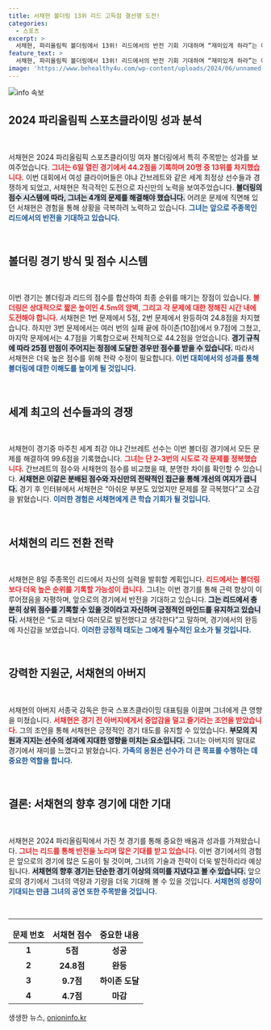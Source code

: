 ```yaml
---
title: 서채현 볼더링 13위 리드 고득점 결선행 도전!
categories:
  - 스포츠
excerpt: >
  서채현, 파리올림픽 볼더링에서 13위! 리드에서의 반전 기회 기대하며 “재미있게 하라”는 아버지의 응원과 함께 도전. 과연 결선 진출의 꿈을 이룰 수 있을까?
feature_text: >
  서채현, 파리올림픽 볼더링에서 13위! 리드에서의 반전 기회 기대하며 “재미있게 하라”는 아버지의 응원과 함께 도전. 과연 결선 진출의 꿈을 이룰 수 있을까?
image: 'https://www.behealthy4u.com/wp-content/uploads/2024/06/unnamed-file.png'
---
```


<p><img src="https://www.behealthy4u.com/wp-content/uploads/2024/06/unnamed-file.png" alt="info 속보" /></p>

<h2 data-ke-size="size26">2024 파리올림픽 스포츠클라이밍 성과 분석</h2>

<p data-ke-size="size16">&nbsp;</p>

<p>서채현은 2024 파리올림픽 스포츠클라이밍 여자 볼더링에서 특히 주목받는 성과를 보여주었습니다. <b><span style="color: #ee2323;">그녀는 6일 열린 경기에서 44.2점을 기록하며 20명 중 13위를 차지했습니다.</span></b> 이번 대회에서 여성 클라이머들은 야냐 간브레트와 같은 세계 최정상 선수들과 경쟁하게 되었고, 서채현은 적극적인 도전으로 자신만의 노력을 보여주었습니다. <b><span style="background-color: #21538527;">볼더링의 점수 시스템에 따라, 그녀는 4개의 문제를 해결해야 했습니다.</span></b> 어려운 문제에 직면해 있던 서채현은 경험을 통해 상황을 극복하려 노력하고 있습니다. <b><span style="color: #1a5490;">그녀는 앞으로 주종목인 리드에서의 반전을 기대하고 있습니다.</span></b></p>

<p data-ke-size="size16">&nbsp;</p>

<h2 data-ke-size="size26">볼더링 경기 방식 및 점수 시스템</h2>

<p data-ke-size="size16">&nbsp;</p>

<p>이번 경기는 볼더링과 리드의 점수를 합산하여 최종 순위를 매기는 장점이 있습니다. <b><span style="color: #ee2323;">볼더링은 상대적으로 짧은 높이인 4.5m의 암벽, 그리고 각 문제에 대한 정해진 시간 내에 도전해야 합니다.</span></b> 서채현은 1번 문제에서 5점, 2번 문제에서 완등하여 24.8점을 차지했습니다. 하지만 3번 문제에서는 여러 번의 실패 끝에 하이존(10점)에서 9.7점에 그쳤고, 마지막 문제에서는 4.7점을 기록함으로써 전체적으로 44.2점을 얻었습니다. <b><span style="background-color: #21538527;">경기 규칙에 따라 25점 만점이 주어지는 정점에 도달한 경우만 점수를 받을 수 있습니다.</span></b> 따라서 서채현은 더욱 높은 점수를 위해 전략 수정이 필요합니다. <b><span style="color: #1a5490;">이번 대회에서의 성과를 통해 볼더링에 대한 이해도를 높이게 될 것입니다.</span></b></p>

<p data-ke-size="size16">&nbsp;</p>

<h2 data-ke-size="size26">세계 최고의 선수들과의 경쟁</h2>

<p data-ke-size="size16">&nbsp;</p>

<p>서채현이 경기중 마주친 세계 최강 야냐 간브레트 선수는 이번 볼더링 경기에서 모든 문제를 해결하여 99.6점을 기록했습니다. <b><span style="color: #ee2323;">그녀는 단 2-3번의 시도로 각 문제를 정복했습니다.</span></b> 간브레트의 점수와 서채현의 점수를 비교했을 때, 분명한 차이를 확인할 수 있습니다. <b><span style="background-color: #21538527;">서채현은 이같은 분배된 점수와 자신만의 전략적인 접근을 통해 개선의 여지가 큽니다.</span></b> 경기 후 인터뷰에서 서채현은 “아쉬운 부분도 있었지만 문제를 잘 극복했다”고 소감을 밝혔습니다. <b><span style="color: #1a5490;">이러한 경험은 서채현에게 큰 학습 기회가 될 것입니다.</span></b></p>

<p data-ke-size="size16">&nbsp;</p>

<h2 data-ke-size="size26">서채현의 리드 전환 전략</h2>

<p data-ke-size="size16">&nbsp;</p>

<p>서채현은 8일 주종목인 리드에서 자신의 실력을 발휘할 계획입니다. <b><span style="color: #ee2323;">리드에서는 볼더링보다 더욱 높은 순위를 기록할 가능성이 큽니다.</span></b> 그녀는 이번 경기를 통해 근력 향상이 이루어졌음을 자평하며, 앞으로의 경기에서 반전을 기대하고 있습니다. <b><span style="background-color: #21538527;">그는 리드에서 충분히 상위 점수를 기록할 수 있을 것이라고 자신하며 긍정적인 마인드를 유지하고 있습니다.</span></b> 서채현은 “도쿄 때보다 여러모로 발전했다고 생각한다”고 말하며, 경기에서의 완등에 자신감을 보였습니다. <b><span style="color: #1a5490;">이러한 긍정적 태도는 그에게 필수적인 요소가 될 것입니다.</span></b></p>

<p data-ke-size="size16">&nbsp;</p>

<h2 data-ke-size="size26">강력한 지원군, 서채현의 아버지</h2>

<p data-ke-size="size16">&nbsp;</p>

<p>서채현의 아버지 서종국 감독은 한국 스포츠클라이밍 대표팀을 이끌며 그녀에게 큰 영향을 미쳤습니다. <b><span style="color: #ee2323;">서채현은 경기 전 아버지에게서 중압감을 덜고 즐기라는 조언을 받았습니다.</span></b> 그의 조언을 통해 서채현은 긍정적인 경기 태도를 유지할 수 있었습니다. <b><span style="background-color: #21538527;">부모의 지원과 지지는 선수의 성과에 지대한 영향을 미치는 요소입니다.</span></b> 그녀는 아버지의 말대로 경기에서 재미를 느꼈다고 밝혔습니다. <b><span style="color: #1a5490;">가족의 응원은 선수가 더 큰 목표를 수행하는 데 중요한 역할을 합니다.</span></b></p>

<p data-ke-size="size16">&nbsp;</p>

<h2 data-ke-size="size26">결론: 서채현의 향후 경기에 대한 기대</h2>

<p data-ke-size="size16">&nbsp;</p>

<p>서채현은 2024 파리올림픽에서 가진 첫 경기를 통해 중요한 배움과 성과를 가져왔습니다. <b><span style="color: #ee2323;">그녀는 리드를 통해 반전을 노리며 많은 기대를 받고 있습니다.</span></b> 이번 경기에서의 경험은 앞으로의 경기에 많은 도움이 될 것이며, 그녀의 기술과 전략이 더욱 발전하리라 예상됩니다. <b><span style="background-color: #21538527;">서채현의 향후 경기는 단순한 경기 이상의 의미를 지녔다고 볼 수 있습니다.</span></b> 앞으로의 경기에서 그녀의 역량과 기량을 더욱 기대해 볼 수 있을 것입니다. <b><span style="color: #1a5490;">서채현의 성장이 기대되는 만큼 그녀의 공연 또한 주목받을 것입니다.</span></b></p>

<p data-ke-size="size16">&nbsp;</p>

<hr />

<table style="width: 100%; text-align: center;">
    <thead>
        <tr>
            <td style="text-align: center; height: 30px;"><b>문제 번호</b></td>
            <td style="text-align: center; height: 30px;"><b>서채현 점수</b></td>
            <td style="text-align: center; height: 30px;"><b>중요한 내용</b></td>
        </tr>
    </thead>
    <tbody>
        <tr>
            <td style="text-align: center; height: 17px;"><b>1</b></td>
            <td style="text-align: center; height: 17px;"><b>5점</b></td>
            <td style="text-align: center; height: 17px;"><b>성공</b></td>
        </tr>
        <tr>
            <td style="text-align: center; height: 17px;"><b>2</b></td>
            <td style="text-align: center; height: 17px;"><b>24.8점</b></td>
            <td style="text-align: center; height: 17px;"><b>완등</b></td>
        </tr>
        <tr>
            <td style="text-align: center; height: 17px;"><b>3</b></td>
            <td style="text-align: center; height: 17px;"><b>9.7점</b></td>
            <td style="text-align: center; height: 17px;"><b>하이존 도달</b></td>
        </tr>
        <tr>
            <td style="text-align: center; height: 17px;"><b>4</b></td>
            <td style="text-align: center; height: 17px;"><b>4.7점</b></td>
            <td style="text-align: center; height: 17px;"><b>마감</b></td>
        </tr>
    </tbody>
</table>
생생한 뉴스, <a href="https://onioninfo.kr" rel="dofollow">onioninfo.kr</a>


